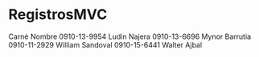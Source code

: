 # RegistrosMVC

Carné	         Nombre
0910-13-9954	Ludin Najera
0910-13-6696	Mynor Barrutia
0910-11-2929	William Sandoval
0910-15-6441	Walter Ajbal
